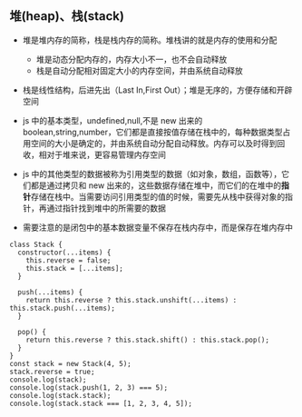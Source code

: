 ## 堆(heap)、栈(stack)

- 堆是堆内存的简称，栈是栈内存的简称。堆栈讲的就是内存的使用和分配

  - 堆是动态分配内存的，内存大小不一，也不会自动释放
  - 栈是自动分配相对固定大小的内存空间，并由系统自动释放

- 栈是线性结构，后进先出（Last In,First Out）；堆是无序的，方便存储和开辟空间

- js 中的基本类型，undefined,null,不是 new 出来的 boolean,string,number，它们都是直接按值存储在栈中的，每种数据类型占用空间的大小是确定的，并由系统自动分配自动释放。内存可以及时得到回收，相对于堆来说，更容易管理内存空间

- js 中的其他类型的数据被称为引用类型的数据（如对象，数组，函数等），它们都是通过拷贝和 new 出来的，这些数据存储在堆中，而它们的在堆中的**指针**存储在栈中。当需要访问引用类型的值的时候，需要先从栈中获得对象的指针，再通过指针找到堆中的所需要的数据

- 需要注意的是闭包中的基本数据变量不保存在栈内存中，而是保存在堆内存中

```
class Stack {
  constructor(...items) {
    this.reverse = false;
    this.stack = [...items];
  }

  push(...items) {
    return this.reverse ? this.stack.unshift(...items) : this.stack.push(...items);
  }

  pop() {
    return this.reverse ? this.stack.shift() : this.stack.pop();
  }
}
const stack = new Stack(4, 5);
stack.reverse = true;
console.log(stack);
console.log(stack.push(1, 2, 3) === 5);
console.log(stack.stack);
console.log(stack.stack === [1, 2, 3, 4, 5]);
```
